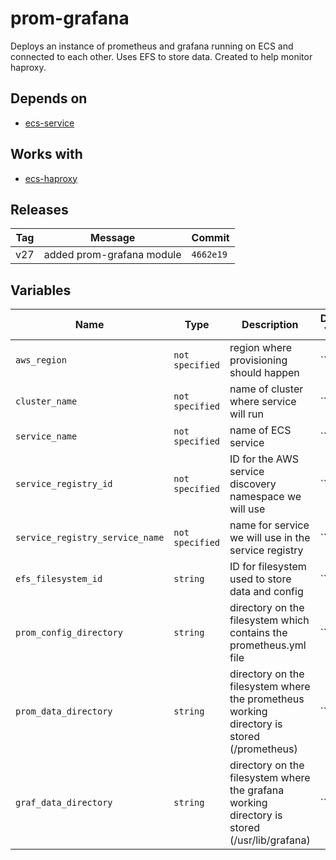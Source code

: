 prom-grafana
======


Deploys an instance of prometheus and grafana running on ECS and connected to each other.  Uses EFS to store data.  Created to help monitor haproxy.

Depends on
------

* [ecs-service](../ecs-service/README.md)



Works with
------

* [ecs-haproxy](../ecs-haproxy/README.md)



Releases
------

|Tag | Message | Commit|
--- | --- | ---
v27 | added prom-grafana module | `4662e19`

Variables
------

|Name | Type | Description | Default Value|
--- | --- | --- | ---
`aws_region` | `not specified` | region where provisioning should happen | ``
`cluster_name` | `not specified` | name of cluster where service will run | ``
`service_name` | `not specified` | name of ECS service | ``
`service_registry_id` | `not specified` | ID for the AWS service discovery namespace we will use | ``
`service_registry_service_name` | `not specified` | name for service we will use in the service registry | ``
`efs_filesystem_id` | `string` | ID for filesystem used to store data and config | ``
`prom_config_directory` | `string` | directory on the filesystem which contains the prometheus.yml file | ``
`prom_data_directory` | `string` | directory on the filesystem where the prometheus working directory is stored (/prometheus) | ``
`graf_data_directory` | `string` | directory on the filesystem where the grafana working directory is stored (/usr/lib/grafana) | ``

